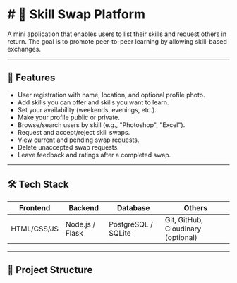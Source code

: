 # # 🔄 Skill Swap Platform

A mini application that enables users to list their skills and request others in return. The goal is to promote peer-to-peer learning by allowing skill-based exchanges.

---

## 🚀 Features

- User registration with name, location, and optional profile photo.
- Add skills you can offer and skills you want to learn.
- Set your availability (weekends, evenings, etc.).
- Make your profile public or private.
- Browse/search users by skill (e.g., "Photoshop", "Excel").
- Request and accept/reject skill swaps.
- View current and pending swap requests.
- Delete unaccepted swap requests.
- Leave feedback and ratings after a completed swap.

---

## 🛠 Tech Stack

| Frontend      | Backend        | Database    | Others          |
|---------------|----------------|-------------|-----------------|
| HTML/CSS/JS   | Node.js / Flask| PostgreSQL / SQLite | Git, GitHub, Cloudinary (optional) |

---

## 📁 Project Structure
